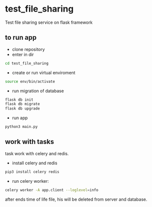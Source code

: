 # test_file_sharing
Test file sharing service on flask framework

## to run app

- clone repository
- enter in dir
```bash
cd test_file_sharing
```
- create or run virtual enviroment
```bash
source env/bin/activate
```
- run migration of database
```bash
flask db init
flask db migrate
flask db upgrade
```
- run app
```bash
python3 main.py
```

## work with tasks

task work with celery and redis.

- install celery and redis
```bash
pip3 install celery redis
```

- run celery worker:
```bash
celery worker -A app.client --loglevel=info
```

after ends time of life file, his will be deleted from server and database.
